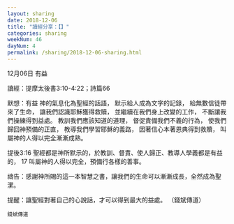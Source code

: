 ```yaml
---
layout: sharing
date: 2018-12-06
title: "讀經分享：【】"
categories: sharing
weekNum: 46
dayNum: 4
permalink: /sharing/2018-12-06-sharing.html
---
```


12月06日 有益

讀經：提摩太後書3:10-4:22；詩篇66

默想：有益
神的氣息化為聖經的話語，
默示給人成為文字的記錄，
給無數信徒帶來了生命，
讓我們認識耶穌獲得救贖，
並繼續在我們身上改變的工作，
不斷讓我們操練得到益處。
教訓我們應該知道的道理，
督促責備我們不義的行為，
使我們歸回神預備的正直，
教導我們學習耶穌的義路，
因著信心本著恩典得到救贖，
叫屬神的人得以完全漸漸成熟。

提後3:16 聖經都是神所默示的，於教訓、督責、使人歸正、教導人學義都是有益的， 17 叫屬神的人得以完全，預備行各樣的善事。

禱告：感謝神所賜的這一本智慧之書，讓我們的生命可以漸漸成長，全然成為聖潔。

提醒：讓聖經對著自己的心說話，才可以得到最大的益處。
（錢斌傳道）

`錢斌傳道`
